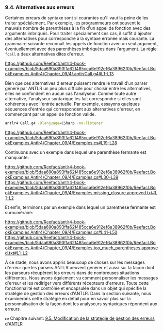﻿### 9.4. Alternatives aux erreurs

Certaines erreurs de syntaxe sont si courantes qu'il vaut la peine de les traiter spécialement. Par exemple, les programmeurs ont souvent le mauvais nombre de parenthèses à la fin d'un appel de fonction avec des arguments imbriqués. Pour traiter spécialement ces cas, il suffit d'ajouter des alternatives pour correspondre à la syntaxe erronée mais courante. La grammaire suivante reconnaît les appels de fonction avec un seul argument, éventuellement avec des parenthèses imbriquées dans l'argument. La règle `fcall` a deux alternatives dites d'erreur.

https://github.com/Reefact/antlr4-book-examples/blob/5daa690a893ffa62f485cca6e912ef6a38962f0b/Reefact.BookExamples.Antlr4/Chapter_09/4/.antlr/Call.g4#L1-L13

Bien que ces alternatives d'erreur puissent rendre le travail d'un parser généré par ANTLR un peu plus difficile pour choisir entre les alternatives, elles ne confondent en aucun cas l'analyseur. Comme toute autre alternative, l'analyseur syntaxique les fait correspondre si elles sont cohérentes avec l'entrée actuelle. Par exemple, essayons quelques séquences d'entrée qui correspondent aux alternatives d'erreur, en commençant par un appel de fonction valide.

```bat
antlr4 Call.g4 -Dlanguage=CSharp -no-listener
```
https://github.com/Reefact/antlr4-book-examples/blob/5daa690a893ffa62f485cca6e912ef6a38962f0b/Reefact.BookExamples.Antlr4/Chapter_09/4/Examples.cs#L19-L28

Continuons avec un exemple dans lequel une parenthèse fermante est manquante:

https://github.com/Reefact/antlr4-book-examples/blob/5daa690a893ffa62f485cca6e912ef6a38962f0b/Reefact.BookExamples.Antlr4/Chapter_09/4/Examples.cs#L30-L39
https://github.com/Reefact/antlr4-book-examples/blob/5daa690a893ffa62f485cca6e912ef6a38962f0b/Reefact.BookExamples.Antlr4/Chapter_09/4/Examples.missing_closure.approved.txt#L1-L2

Et enfin, terminons par un exemple dans lequel un parenthèse fermante est surnuméraire:

https://github.com/Reefact/antlr4-book-examples/blob/5daa690a893ffa62f485cca6e912ef6a38962f0b/Reefact.BookExamples.Antlr4/Chapter_09/4/Examples.cs#L41-L50
https://github.com/Reefact/antlr4-book-examples/blob/5daa690a893ffa62f485cca6e912ef6a38962f0b/Reefact.BookExamples.Antlr4/Chapter_09/4/Examples.too_much_parentheses.approved.txt#L1-L2

À ce stade, nous avons appris beaucoup de choses sur les messages d'erreur que les parsers ANTLR peuvent générer et aussi sur la façon dont les parseurs récupèrent les erreurs dans de nombreuses situations différentes. Nous avons également vu comment personnaliser les messages d'erreur et les rediriger vers différents récepteurs d'erreurs. Toute cette fonctionnalité est contrôlée et encapsulée dans un objet qui spécifie la stratégie de gestion des erreurs d'ANTLR. Dans la section suivante, nous examinerons cette stratégie en détail pour en savoir plus sur la personnalisation de la façon dont les analyseurs syntaxiques répondent aux erreurs.

⏭ Chapitre suivant: [9.5. Modification de la stratégie de gestion des erreurs d'ANTLR](../../5)
